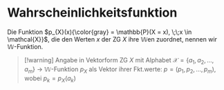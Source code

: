 # Wahrscheinlichkeitsfunktion
Die Funktion $p_{X}(x){\color{gray} = \mathbb{P}(X = x), \;\;x \in \mathcal{X}}$, die den Werten $x$ der ZG $X$ ihre $\mathbb{W}$en zuordnet, nennen wir $\mathbb{W}$-Funktion.

> [!warning] Angabe in Vektorform
> ZG $X$ mit Alphabet $\mathcal{X}=\{a_{1}, a_{2}, …, a_{m}\}$
> -> $\mathbb{W}$-Funktion $p_{X}$ als Vektor ihrer Fkt.werte: $p = (p_{1}, p_{2}, …, p_{m})$, wobei $p_{k}=p_{X}(a_{k})$